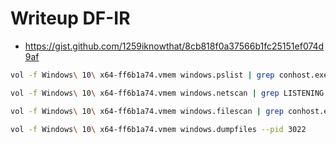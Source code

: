 # Writeup DF-IR

- https://gist.github.com/1259iknowthat/8cb818f0a37566b1fc25151ef074d9af

```bash
vol -f Windows\ 10\ x64-ff6b1a74.vmem windows.pslist | grep conhost.exe

vol -f Windows\ 10\ x64-ff6b1a74.vmem windows.netscan | grep LISTENING

vol -f Windows\ 10\ x64-ff6b1a74.vmem windows.filescan | grep conhost.exe

vol -f Windows\ 10\ x64-ff6b1a74.vmem windows.dumpfiles --pid 3022
```
